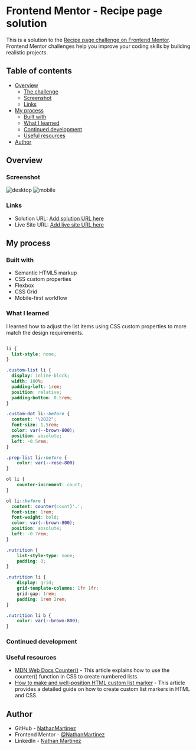 # Frontend Mentor - Recipe page solution

This is a solution to the [Recipe page challenge on Frontend Mentor](https://www.frontendmentor.io/challenges/recipe-page-KiTsR8QQKm). Frontend Mentor challenges help you improve your coding skills by building realistic projects. 

## Table of contents

- [Overview](#overview)
  - [The challenge](#the-challenge)
  - [Screenshot](#screenshot)
  - [Links](#links)
- [My process](#my-process)
  - [Built with](#built-with)
  - [What I learned](#what-i-learned)
  - [Continued development](#continued-development)
  - [Useful resources](#useful-resources)
- [Author](#author)

## Overview

### Screenshot

![desktop](./assets/screenshots/desktop.png)
![mobile](./assets/screenshots/mobile.png)

### Links

- Solution URL: [Add solution URL here](https://github.com/NathanMartinez/recipe-page-main)
- Live Site URL: [Add live site URL here](https://your-live-site-url.com)

## My process

### Built with

- Semantic HTML5 markup
- CSS custom properties
- Flexbox
- CSS Grid
- Mobile-first workflow

### What I learned

I learned how to adjust the list items using CSS custom properties to more match the design requirements.

```css

li {
  list-style: none; 
}

.custom-list li {
  display: inline-block;
  width: 100%;
  padding-left: 1rem;
  position: relative;
  padding-bottom: 0.5rem;
}

.custom-dot li::before {
  content: "\2022";
  font-size: 1.5rem;
  color: var(--brown-800);
  position: absolute;
  left: -0.5rem;
}

.prep-list li::before {
    color: var(--rose-800)
}

ol li {
    counter-increment: count;
}

ol li::before {
  content: counter(count)'.';
  font-size: 1rem;
  font-weight: bold;
  color: var(--brown-800);
  position: absolute;
  left: -0.7rem;
}

.nutrition {
    list-style-type: none;
    padding: 0;
}

.nutrition li {
    display: grid;
    grid-template-columns: 1fr 1fr;
    grid-gap: 1rem;
    padding: 1rem 2rem;
}

.nutrition li b {
    color: var(--brown-800);
}
```

### Continued development

### Useful resources

- [MDN Web Docs Counter()](https://developer.mozilla.org/en-US/docs/Web/CSS/counter) - This article explains how to use the counter() function in CSS to create numbered lists.
- [How to make and well-position HTML custom list marker](https://stackoverflow.com/questions/70927582/how-to-make-and-well-position-html-custom-list-marker) - This article provides a detailed guide on how to create custom list markers in HTML and CSS.

## Author

- GitHub - [NathanMartinez](https://github.com/NathanMartinez)
- Frontend Mentor - [@NathanMartinez](https://www.frontendmentor.io/profile/NathanMartinez)
- LinkedIn - [Nathan Martinez](www.linkedin.com/in/nathan-m-145133288)
